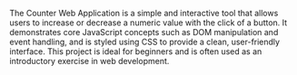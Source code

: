 The Counter Web Application is a simple and interactive tool that allows users to increase or decrease a numeric value with the click of a button. It demonstrates core JavaScript concepts such as DOM manipulation and event handling, and is styled using CSS to provide a clean, user-friendly interface. This project is ideal for beginners and is often used as an introductory exercise in web development.
